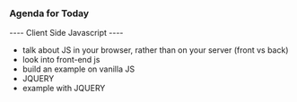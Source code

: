### Agenda for Today ###

---- Client Side Javascript ----

- talk about JS in your browser, rather than on your server (front vs back)
- look into front-end js 
- build an example on vanilla JS
- JQUERY
- example with JQUERY
